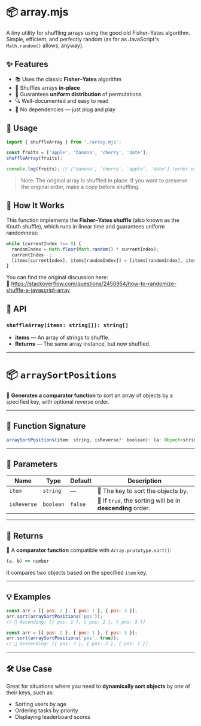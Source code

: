 # 📦 array.mjs

A tiny utility for shuffling arrays using the good old Fisher–Yates algorithm. Simple, efficient, and perfectly random (as far as JavaScript's `Math.random()` allows, anyway).

## ✨ Features

- 📚 Uses the classic **Fisher–Yates** algorithm
- 🔄 Shuffles arrays **in-place**
- 🎯 Guarantees **uniform distribution** of permutations
- 🔍 Well-documented and easy to read
- 🧪 No dependencies — just plug and play

## 🚀 Usage

```js
import { shuffleArray } from './array.mjs';

const fruits = ['apple', 'banana', 'cherry', 'date'];
shuffleArray(fruits);

console.log(fruits); // ['banana', 'cherry', 'apple', 'date'] (order will vary)
```

> Note: The original array is shuffled in place. If you want to preserve the original order, make a copy before shuffling.

## 🧠 How It Works

This function implements the **Fisher–Yates shuffle** (also known as the Knuth shuffle), which runs in linear time and guarantees uniform randomness:

```js
while (currentIndex !== 0) {
  randomIndex = Math.floor(Math.random() * currentIndex);
  currentIndex--;
  [items[currentIndex], items[randomIndex]] = [items[randomIndex], items[currentIndex]];
}
```

You can find the original discussion here:  
🔗 https://stackoverflow.com/questions/2450954/how-to-randomize-shuffle-a-javascript-array

## 📁 API

### `shuffleArray(items: string[]): string[]`

- **items** — An array of strings to shuffle.
- **Returns** — The same array instance, but now shuffled.

---

# 📦 `arraySortPositions`

🔧 **Generates a comparator function** to sort an array of objects by a specified key, with optional reverse order.

---

## 📌 Function Signature

```js
arraySortPositions(item: string, isReverse?: boolean): (a: Object<string|number, *>, b: Object<string|number, *>) => number
```

---

## 🧠 Parameters

| Name        | Type      | Default | Description                                                |
| ----------- | --------- | ------- | ---------------------------------------------------------- |
| `item`      | `string`  | —       | 🔑 The key to sort the objects by.                         |
| `isReverse` | `boolean` | `false` | 🔄 If `true`, the sorting will be in **descending** order. |

---

## 🎯 Returns

🧩 A **comparator function** compatible with `Array.prototype.sort()`:

```js
(a, b) => number
```

It compares two objects based on the specified `item` key.

---

## 💡 Examples

```js
const arr = [{ pos: 2 }, { pos: 1 }, { pos: 3 }];
arr.sort(arraySortPositions('pos'));
// 🔼 Ascending: [{ pos: 1 }, { pos: 2 }, { pos: 3 }]
```

```js
const arr = [{ pos: 2 }, { pos: 1 }, { pos: 3 }];
arr.sort(arraySortPositions('pos', true));
// 🔽 Descending: [{ pos: 3 }, { pos: 2 }, { pos: 1 }]
```

---

## 🛠️ Use Case

Great for situations where you need to **dynamically sort objects** by one of their keys, such as:

* Sorting users by age
* Ordering tasks by priority
* Displaying leaderboard scores
